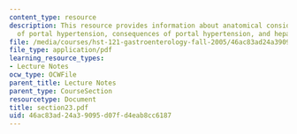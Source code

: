 ```yaml
---
content_type: resource
description: This resource provides information about anatomical considerations, mechanism
  of portal hypertension, consequences of portal hypertension, and hepatic encephalopathy.
file: /media/courses/hst-121-gastroenterology-fall-2005/46ac83ad24a39095d07fd4eab8cc6187_section23.pdf
file_type: application/pdf
learning_resource_types:
- Lecture Notes
ocw_type: OCWFile
parent_title: Lecture Notes
parent_type: CourseSection
resourcetype: Document
title: section23.pdf
uid: 46ac83ad-24a3-9095-d07f-d4eab8cc6187
---
```

